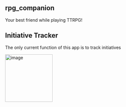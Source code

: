 ## rpg_companion

Your best friend while playing TTRPG!

## Initiative Tracker

The only current function of this app is to track initiatives

<img width="154" alt="image" src="https://github.com/Danatorr/Rpg-Companion/assets/20666482/b380648f-5fb6-4281-80fb-227801484f88">
